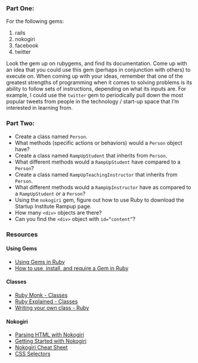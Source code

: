### Part One:

For the following gems: 

1. rails
2. nokogiri
3. facebook
4. twitter

Look the gem up on rubygems, and find its documentation. Come up with an idea that you could use this gem (perhaps in conjunction with others) to execute on. When coming up with your ideas, remember that one of the greatest strengths of programming when it comes to solving problems is its ability to follow sets of instructions, depending on what its inputs are. For example, I could use the `twitter` gem to periodically pull down the most popular tweets from people in the technology / start-up space that I’m interested in learning from.

### Part Two:
- Create a class named `Person`.
- What methods (specific actions or behaviors) would a `Person` object have?
- Create a class named `RampUpStudent` that inherits from `Person`.
- What different methods would a `RampUpStudent` have compared to a `Person`?
- Create a class named `RampUpTeachingInstructor` that inherits from `Person`.
- What different methods would a `RampUpInstructor` have as compared to a `RampUpStudent` or a `Person`?
- Using the `nokogiri` gem, figure out how to use Ruby to download the Startup Institute Rampup page.
- How many `<div>` objects are there?
- Can you find the `<div>` object with `id=“content”`?

### Resources

#### Using Gems
- [Using Gems in Ruby](http://code.tutsplus.com/articles/ruby-for-newbies-working-with-gems--net-18977)
- [How to use, install, and require a Gem in Ruby](http://stackoverflow.com/questions/10417574/how-to-install-require-and-use-a-gem-in-ruby)

#### Classes
- [Ruby Monk - Classes](http://rubymonk.com/learning/books/1-ruby-primer/chapters/7-classes/lessons/39-classes)
- [Ruby Explained - Classes](http://www.eriktrautman.com/posts/ruby-explained-classes)
- [Writing your own class - Ruby](http://rubylearning.com/satishtalim/writing_our_own_class_in_ruby.html)

#### Nokogiri
- [Parsing HTML with Nokogiri](http://ruby.bastardsbook.com/chapters/html-parsing/)
- [Getting Started with Nokogiri](https://blog.engineyard.com/2010/getting-started-with-nokogiri)
- [Nokogiri Cheat Sheet](https://github.com/sparklemotion/nokogiri/wiki/Cheat-sheet)
- [CSS Selectors](http://css.maxdesign.com.au/selectutorial/)
